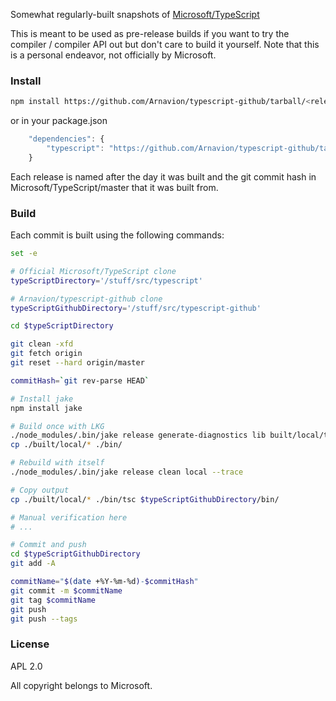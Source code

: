 Somewhat regularly-built snapshots of [Microsoft/TypeScript](https://github.com/Microsoft/TypeScript)

This is meant to be used as pre-release builds if you want to try the compiler / compiler API out but don't care to build it yourself. Note that this is a personal endeavor, not officially by Microsoft.


### Install

``` sh
npm install https://github.com/Arnavion/typescript-github/tarball/<release name>
```

or in your package.json

```javascript
    "dependencies": {
        "typescript": "https://github.com/Arnavion/typescript-github/tarball/<release name>"
    }
```

Each release is named after the day it was built and the git commit hash in Microsoft/TypeScript/master that it was built from.


### Build

Each commit is built using the following commands:

```sh
set -e

# Official Microsoft/TypeScript clone
typeScriptDirectory='/stuff/src/typescript'

# Arnavion/typescript-github clone
typeScriptGithubDirectory='/stuff/src/typescript-github'

cd $typeScriptDirectory

git clean -xfd
git fetch origin
git reset --hard origin/master

commitHash=`git rev-parse HEAD`

# Install jake
npm install jake

# Build once with LKG
./node_modules/.bin/jake release generate-diagnostics lib built/local/tsc.js --trace
cp ./built/local/* ./bin/

# Rebuild with itself
./node_modules/.bin/jake release clean local --trace

# Copy output
cp ./built/local/* ./bin/tsc $typeScriptGithubDirectory/bin/

# Manual verification here
# ...

# Commit and push
cd $typeScriptGithubDirectory
git add -A

commitName="$(date +%Y-%m-%d)-$commitHash"
git commit -m $commitName
git tag $commitName
git push
git push --tags
```


### License

APL 2.0

All copyright belongs to Microsoft.
